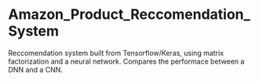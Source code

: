 # Amazon_Product_Reccomendation_System
Reccomendation system built from Tensorflow/Keras, using matrix factorization and a neural network. Compares the performace between a DNN and a CNN.
